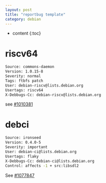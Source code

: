 ```yaml
---
layout: post
title: "reportbug template"
category: debian 
---
```


* content
{:toc}


# riscv64

```bash
Source: commons-daemon
Version: 1.0.15-8
Severity: normal
Tags: ftbfs patch
User: debian-riscv@lists.debian.org
Usertags: riscv64
X-Debbugs-Cc: debian-riscv@lists.debian.org

```

see [#1010381](https://bugs.debian.org/cgi-bin/bugreport.cgi?bug=1010381)

# debci

```bash
Source: ironseed
Version: 0.4.0-5
Severity: important
User: debian-ci@lists.debian.org
Usertags: flaky
X-Debbugs-Cc: debian-ci@lists.debian.org
Control: affects -1 + src:libsdl2
```

See [#1077847](https://bugs.debian.org/cgi-bin/bugreport.cgi?bug=1077847)
